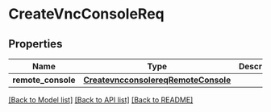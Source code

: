 # CreateVncConsoleReq

## Properties
Name | Type | Description | Notes
------------ | ------------- | ------------- | -------------
**remote_console** | [**CreatevncconsolereqRemoteConsole**](CreatevncconsolereqRemoteConsole.md) |  | [optional] 

[[Back to Model list]](../README.md#documentation-for-models) [[Back to API list]](../README.md#documentation-for-api-endpoints) [[Back to README]](../README.md)


